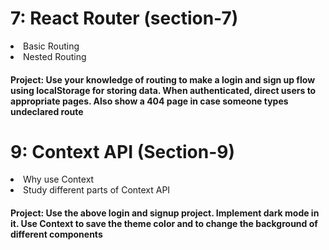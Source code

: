 # 7: React Router (section-7)

<li>Basic Routing</li>
<li>Nested Routing</li>

#### Project: Use your knowledge of routing to make a login and sign up flow using localStorage for storing data. When authenticated, direct users to appropriate pages. Also show a 404 page in case someone types undeclared route

#

# 9: Context API (Section-9)

<li>Why use Context</li>
<li>Study different parts of Context API</li>

#### Project: Use the above login and signup project. Implement dark mode in it. Use Context to save the theme color and to change the background of different components
